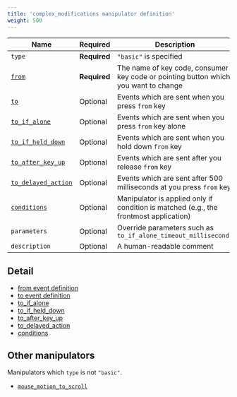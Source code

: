 ```yaml
---
title: 'complex_modifications manipulator definition'
weight: 500
---
```


| Name                                      | Required     | Description                                                                           |
| ----------------------------------------- | ------------ | ------------------------------------------------------------------------------------- |
| `type`                                    | **Required** | `"basic"` is specified                                                                |
| [`from`](from/)                           | **Required** | The name of key code, consumer key code or pointing button which you want to change   |
| [`to`](to/)                               | Optional     | Events which are sent when you press `from` key                                       |
| [`to_if_alone`](to-if-alone/)             | Optional     | Events which are sent when you press `from` key alone                                 |
| [`to_if_held_down`](to-if-held-down/)     | Optional     | Events which are sent when you hold down `from` key                                   |
| [`to_after_key_up`](to-after-key-up/)     | Optional     | Events which are sent after you release `from` key                                    |
| [`to_delayed_action`](to-delayed-action/) | Optional     | Events which are sent after 500 milliseconds at you press `from` key                  |
| [`conditions`](conditions/)               | Optional     | Manipulator is applied only if condition is matched (e.g., the frontmost application) |
| `parameters`                              | Optional     | Override parameters such as `to_if_alone_timeout_milliseconds`                        |
| `description`                             | Optional     | A human-readable comment                                                              |

## Detail

-   [from event definition](from/)
-   [to event definition](to/)
-   [to_if_alone](to-if-alone/)
-   [to_if_held_down](to-if-held-down/)
-   [to_after_key_up](to-after-key-up/)
-   [to_delayed_action](to-delayed-action/)
-   [conditions](conditions/)

## Other manipulators

Manipulators which `type` is not `"basic"`.

-   [`mouse_motion_to_scroll`](other-types/mouse-motion-to-scroll/)
